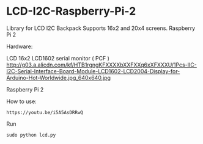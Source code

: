 # LCD-I2C-Raspberry-Pi-2
Library for LCD I2C Backpack Supports 16x2 and 20x4 screens. Raspberry Pi 2

Hardware:

LCD 16x2
LCD1602 serial monitor ( PCF )
	http://g03.a.alicdn.com/kf/HTB1rgngKFXXXXbXXFXXq6xXFXXXU/1Pcs-IIC-I2C-Serial-Interface-Board-Module-LCD1602-LCD2004-Display-for-Arduino-Hot-Worldwide.jpg_640x640.jpg

Raspberry Pi 2
	
How to use:
	
	https://youtu.be/i5A5AsDRRwQ

Run
	
	sudo python lcd.py
